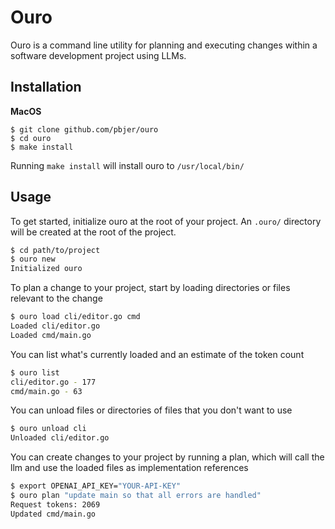 # Ouro

Ouro is a command line utility for planning and executing changes within a software development project using LLMs.

## Installation
**MacOS**
```shell
$ git clone github.com/pbjer/ouro
$ cd ouro
$ make install
```
Running `make install` will install ouro to `/usr/local/bin/`

## Usage
To get started, initialize ouro at the root of your project. An `.ouro/` directory will be created at the root of the project.
```bash
$ cd path/to/project
$ ouro new
Initialized ouro
```
To plan a change to your project, start by loading directories or files relevant to the change
```bash
$ ouro load cli/editor.go cmd
Loaded cli/editor.go
Loaded cmd/main.go
```
You can list what's currently loaded and an estimate of the token count
```bash
$ ouro list
cli/editor.go - 177
cmd/main.go - 63
```
You can unload files or directories of files that you don't want to use
```bash
$ ouro unload cli
Unloaded cli/editor.go
```
You can create changes to your project by running a plan, which will call the llm and use the loaded files as implementation references 
```bash
$ export OPENAI_API_KEY="YOUR-API-KEY"
$ ouro plan "update main so that all errors are handled"
Request tokens: 2069
Updated cmd/main.go
```
